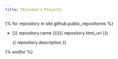 ```yaml
---
title: Stilvoid's Projects
---
```


{% for repository in site.github.public_repositories %}
* [{{ repository.name }}]({{ repository.html_url }})

    {{ repository.description }}

{% endfor %}
